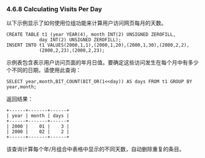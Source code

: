 ### 4.6.8 Calculating Visits Per Day

以下示例显示了如何使用位组功能来计算用户访问网页每月的天数。

```
CREATE TABLE t1 (year YEAR(4), month INT(2) UNSIGNED ZEROFILL,
            day INT(2) UNSIGNED ZEROFILL);
INSERT INTO t1 VALUES(2000,1,1),(2000,1,20),(2000,1,30),(2000,2,2),
            (2000,2,23),(2000,2,23);
```

示例表包含表示用户访问页面的年月日值。要确定这些访问发生在每个月中有多少个不同的日期，请使用此查询：

```
SELECT year,month,BIT_COUNT(BIT_OR(1<<day)) AS days FROM t1 GROUP BY year,month;
```

返回结果：

```
+------+-------+------+
| year | month | days |
+------+-------+------+
| 2000 |    01 |    3 |
| 2000 |    02 |    2 |
+------+-------+------+
```

该查询计算每个年/月组合中表格中显示的不同天数，自动删除重复的条目。

